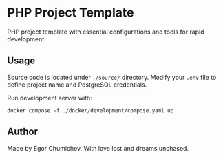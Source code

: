 # PHP Project Template

PHP project template with essential configurations and tools for rapid development.

## Usage

Source code is located under `./source/` directory. Modify your `.env` file to define project name and PostgreSQL credentials.

Run development server with:

```
docker compose -f ./docker/development/compose.yaml up
```

## Author

Made by Egor Chumichev. With love lost and dreams unchased.
